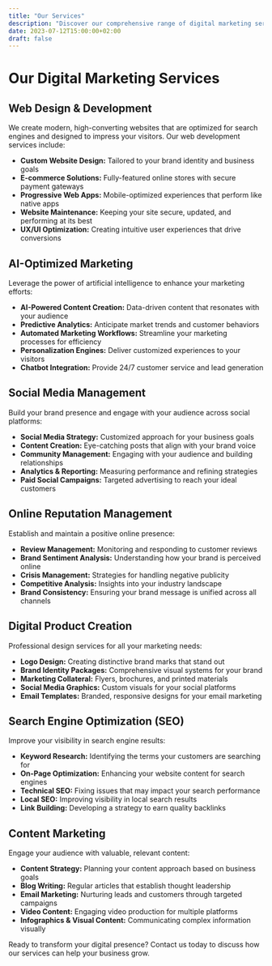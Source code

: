 ```yaml
---
title: "Our Services"
description: "Discover our comprehensive range of digital marketing services designed to grow your online presence and drive business results."
date: 2023-07-12T15:00:00+02:00
draft: false
---
```


# Our Digital Marketing Services

## Web Design & Development

We create modern, high-converting websites that are optimized for search engines and designed to impress your visitors. Our web development services include:

- **Custom Website Design:** Tailored to your brand identity and business goals
- **E-commerce Solutions:** Fully-featured online stores with secure payment gateways
- **Progressive Web Apps:** Mobile-optimized experiences that perform like native apps
- **Website Maintenance:** Keeping your site secure, updated, and performing at its best
- **UX/UI Optimization:** Creating intuitive user experiences that drive conversions

## AI-Optimized Marketing

Leverage the power of artificial intelligence to enhance your marketing efforts:

- **AI-Powered Content Creation:** Data-driven content that resonates with your audience
- **Predictive Analytics:** Anticipate market trends and customer behaviors
- **Automated Marketing Workflows:** Streamline your marketing processes for efficiency
- **Personalization Engines:** Deliver customized experiences to your visitors
- **Chatbot Integration:** Provide 24/7 customer service and lead generation

## Social Media Management

Build your brand presence and engage with your audience across social platforms:

- **Social Media Strategy:** Customized approach for your business goals
- **Content Creation:** Eye-catching posts that align with your brand voice
- **Community Management:** Engaging with your audience and building relationships
- **Analytics & Reporting:** Measuring performance and refining strategies
- **Paid Social Campaigns:** Targeted advertising to reach your ideal customers

## Online Reputation Management

Establish and maintain a positive online presence:

- **Review Management:** Monitoring and responding to customer reviews
- **Brand Sentiment Analysis:** Understanding how your brand is perceived online
- **Crisis Management:** Strategies for handling negative publicity
- **Competitive Analysis:** Insights into your industry landscape
- **Brand Consistency:** Ensuring your brand message is unified across all channels

## Digital Product Creation

Professional design services for all your marketing needs:

- **Logo Design:** Creating distinctive brand marks that stand out
- **Brand Identity Packages:** Comprehensive visual systems for your brand
- **Marketing Collateral:** Flyers, brochures, and printed materials
- **Social Media Graphics:** Custom visuals for your social platforms
- **Email Templates:** Branded, responsive designs for your email marketing

## Search Engine Optimization (SEO)

Improve your visibility in search engine results:

- **Keyword Research:** Identifying the terms your customers are searching for
- **On-Page Optimization:** Enhancing your website content for search engines
- **Technical SEO:** Fixing issues that may impact your search performance
- **Local SEO:** Improving visibility in local search results
- **Link Building:** Developing a strategy to earn quality backlinks

## Content Marketing

Engage your audience with valuable, relevant content:

- **Content Strategy:** Planning your content approach based on business goals
- **Blog Writing:** Regular articles that establish thought leadership
- **Email Marketing:** Nurturing leads and customers through targeted campaigns
- **Video Content:** Engaging video production for multiple platforms
- **Infographics & Visual Content:** Communicating complex information visually

Ready to transform your digital presence? Contact us today to discuss how our services can help your business grow.
